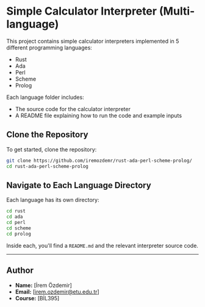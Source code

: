 # Simple Calculator Interpreter (Multi-language)

This project contains simple calculator interpreters implemented in 5 different programming languages:

- Rust
- Ada
- Perl
- Scheme
- Prolog

Each language folder includes:
- The source code for the calculator interpreter
- A README file explaining how to run the code and example inputs

## Clone the Repository

To get started, clone the repository:

```bash
git clone https://github.com/iremozdemr/rust-ada-perl-scheme-prolog/
cd rust-ada-perl-scheme-prolog
```

## Navigate to Each Language Directory

Each language has its own directory:
```bash
cd rust
cd ada
cd perl
cd scheme
cd prolog
```

Inside each, you'll find a `README.md` and the relevant interpreter source code.

---

## **Author**
- **Name:** [İrem Özdemir]
- **Email:** [irem.ozdemir@etu.edu.tr]
- **Course:** [BİL395]